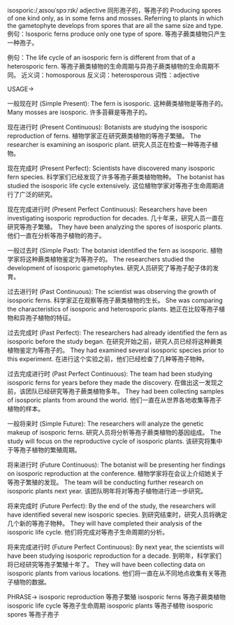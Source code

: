 isosporic:/ˌaɪsoʊˈspɔːrɪk/
adjective
同形孢子的，等孢子的
Producing spores of one kind only, as in some ferns and mosses.  Referring to plants in which the gametophyte develops from spores that are all the same size and type.
例句：Isosporic ferns produce only one type of spore. 等孢子蕨类植物只产生一种孢子。

例句：The life cycle of an isosporic fern is different from that of a heterosporic fern. 等孢子蕨类植物的生命周期与异孢子蕨类植物的生命周期不同。
近义词：homosporous
反义词：heterosporous
词性：adjective


USAGE->

一般现在时 (Simple Present):
The fern is isosporic.  这种蕨类植物是等孢子的。
Many mosses are isosporic. 许多苔藓是等孢子的。


现在进行时 (Present Continuous):
Botanists are studying the isosporic reproduction of ferns.  植物学家正在研究蕨类植物的等孢子繁殖。
The researcher is examining an isosporic plant.  研究人员正在检查一种等孢子植物。


现在完成时 (Present Perfect):
Scientists have discovered many isosporic fern species. 科学家们已经发现了许多等孢子蕨类植物物种。
The botanist has studied the isosporic life cycle extensively.  这位植物学家对等孢子生命周期进行了广泛的研究。


现在完成进行时 (Present Perfect Continuous):
Researchers have been investigating isosporic reproduction for decades.  几十年来，研究人员一直在研究等孢子繁殖。
They have been analyzing the spores of isosporic plants.  他们一直在分析等孢子植物的孢子。


一般过去时 (Simple Past):
The botanist identified the fern as isosporic.  植物学家将这种蕨类植物鉴定为等孢子的。
The researchers studied the development of isosporic gametophytes.  研究人员研究了等孢子配子体的发育。


过去进行时 (Past Continuous):
The scientist was observing the growth of isosporic ferns.  科学家正在观察等孢子蕨类植物的生长。
She was comparing the characteristics of isosporic and heterosporic plants.  她正在比较等孢子植物和异孢子植物的特征。


过去完成时 (Past Perfect):
The researchers had already identified the fern as isosporic before the study began. 在研究开始之前，研究人员已经将这种蕨类植物鉴定为等孢子的。
They had examined several isosporic species prior to this experiment.  在进行这个实验之前，他们已经检查了几种等孢子物种。


过去完成进行时 (Past Perfect Continuous):
The team had been studying isosporic ferns for years before they made the discovery.  在做出这一发现之前，该团队已经研究等孢子蕨类植物多年。
They had been collecting samples of isosporic plants from around the world.  他们一直在从世界各地收集等孢子植物的样本。


一般将来时 (Simple Future):
The researchers will analyze the genetic makeup of isosporic ferns.  研究人员将分析等孢子蕨类植物的基因组成。
The study will focus on the reproductive cycle of isosporic plants.  该研究将集中于等孢子植物的繁殖周期。


将来进行时 (Future Continuous):
The botanist will be presenting her findings on isosporic reproduction at the conference.  植物学家将在会议上介绍她关于等孢子繁殖的发现。
The team will be conducting further research on isosporic plants next year.  该团队明年将对等孢子植物进行进一步研究。


将来完成时 (Future Perfect):
By the end of the study, the researchers will have identified several new isosporic species. 到研究结束时，研究人员将确定几个新的等孢子物种。
They will have completed their analysis of the isosporic life cycle.  他们将完成对等孢子生命周期的分析。


将来完成进行时 (Future Perfect Continuous):
By next year, the scientists will have been studying isosporic reproduction for a decade.  到明年，科学家们将已经研究等孢子繁殖十年了。
They will have been collecting data on isosporic plants from various locations.  他们将一直在从不同地点收集有关等孢子植物的数据。


PHRASE->
isosporic reproduction 等孢子繁殖
isosporic ferns 等孢子蕨类植物
isosporic life cycle 等孢子生命周期
isosporic plants 等孢子植物
isosporic spores 等孢子孢子
